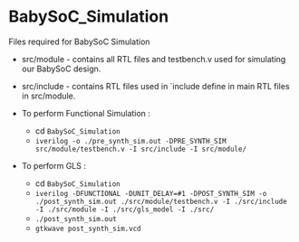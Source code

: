 # BabySoC_Simulation
 Files required for BabySoC Simulation

* src/module - contains all RTL files and testbench.v used for simulating our BabySoC design.
* src/include - contains RTL files used in `include define in  main RTL files in src/module.


* To perform Functional Simulation :
  
  * cd `BabySoC_Simulation`
  * `iverilog -o ./pre_synth_sim.out -DPRE_SYNTH_SIM src/module/testbench.v -I src/include -I src/module/`
    
* To perform GLS :
  
  * cd `BabySoC_Simulation`
  * `iverilog -DFUNCTIONAL -DUNIT_DELAY=#1 -DPOST_SYNTH_SIM -o ./post_synth_sim.out ./src/module/testbench.v -I ./src/include -I ./src/module -I ./src/gls_model -I ./src/`
  * `./post_synth_sim.out`
  * `gtkwave post_synth_sim.vcd`
